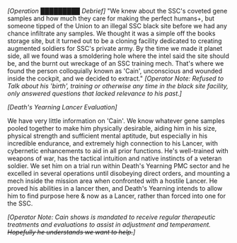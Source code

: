 *[Operation █████████ Debrief]*
"We knew about the SSC's coveted gene samples and how much they care for making the perfect humans+, but someone tipped of the Union to an illegal SSC black site before we had any chance infiltrate any samples. We thought it was a simple off the books storage site, but it turned out to be a cloning facility dedicated to creating augmented soldiers for SSC's private army. By the time we made it planet side, all we found was a smoldering hole where the intel said the site should be, and the burnt out wreckage of an SSC training mech. That's where we found the person colloquially known as 'Cain', unconscious and wounded inside the cockpit, and we decided to extract."
*[Operator Note: Refused to Talk about his 'birth', training or otherwise any time in the black site facility, only answered questions that lacked relevance to his past.]*

*[Death's Yearning Lancer Evaluation]*

We have very little information on 'Cain'. We know whatever gene samples pooled together to make him physically desirable, aiding him in his size, physical strength and sufficient mental aptitude, but especially in his incredible endurance, and extremely high connection to his Lancer, with cybernetic enhancements to aid in all prior functions. He's well-trained with weapons of war, has the tactical intuition and native instincts of a veteran soldier. We set him on a trial run within Death's Yearning PMC sector and he excelled in several operations until disobeying direct orders, and mounting a mech inside the mission area when confronted with a hostile Lancer. He proved his abilities in a lancer then, and Death's Yearning intends to allow him to find purpose here & now as a Lancer, rather than forced into one for the SSC.

*[Operator Note: Cain shows is mandated to receive regular therapeutic treatments and evaluations to assist in adjustment and temperament. ~~Hopefully he understands we want to help.~~]*
